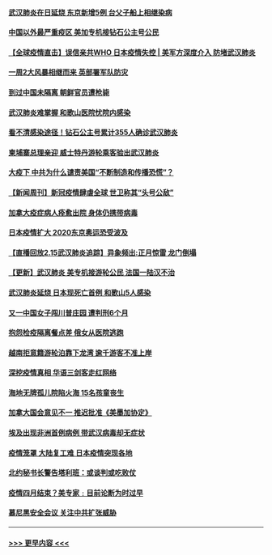 #### [武汉肺炎在日延烧 东京新增5例 台父子船上相继染病](../pages/prog202/a102778538.md?t=02162133) 
#### [中国以外最严重疫区 美加专机接钻石公主号公民](../pages/prog202/a102778473.md?t=02162133) 
#### [【全球疫情直击】误信亲共WHO 日本疫情失控 | 美军方深度介入 防堵武汉肺炎](../pages/prog202/a102778478.md?t=02162133) 
#### [一周2大风暴相继而来 英部署军队防灾](../pages/prog202/a102778447.md?t=02162133) 
#### [到过中国未隔离 朝鲜官员遭枪毙](../pages/prog202/a102778383.md?t=02162133) 
#### [武汉肺炎难掌握 和歌山医院忧院内感染](../pages/prog202/a102778376.md?t=02162133) 
#### [看不清感染途径！钻石公主号累计355人确诊武汉肺炎](../pages/prog202/a102778335.md?t=02162133) 
#### [柬埔寨总理亲迎 威士特丹游轮乘客验出武汉肺炎](../pages/prog202/a102777842.md?t=02162133) 
#### [大疫下 中共为什么谴责美国“不断制造和传播恐慌”？](../pages/prog202/a102778285.md?t=02162133) 
#### [【新闻周刊】新冠疫情肆虐全球 世卫称其“头号公敌”](../pages/prog202/a102778196.md?t=02162133) 
#### [加拿大疫症病人痊愈出院 身体仍携带病毒](../pages/prog202/a102778061.md?t=02162133) 
#### [日本疫情扩大 2020东京奥运恐受波及](../pages/prog202/a102778049.md?t=02162133) 
#### [【直播回放2.15武汉肺炎追踪】异象频出:正月惊雷 龙门倒塌](../pages/prog202/a102777974.md?t=02162133) 
#### [【更新】武汉肺炎 美专机接游轮公民 法国一陆汉不治](../pages/prog202/a102770740.md?t=02162133) 
#### [武汉肺炎延烧 日本现死亡首例 和歌山5人感染](../pages/prog202/a102777815.md?t=02162133) 
#### [又一中国女子闯川普庄园 遭判刑6个月](../pages/prog202/a102777673.md?t=02162133) 
#### [抱怨检疫隔离餐点差 俄女从医院逃跑](../pages/prog202/a102777667.md?t=02162133) 
#### [越南拒意籍游轮泊靠下龙湾 逾千游客不准上岸](../pages/prog202/a102777646.md?t=02162133) 
#### [深挖疫情真相 华语三剑客走红网络](../pages/prog202/a102777624.md?t=02162133) 
#### [海地无牌孤儿院陷火海 15名孩童丧生](../pages/prog202/a102777620.md?t=02162133) 
#### [加拿大国会意见不一 推迟批准《美墨加协定》](../pages/prog202/a102777575.md?t=02162133) 
#### [埃及出现非洲首例病例 带武汉病毒却无症状](../pages/prog202/a102777559.md?t=02162133) 
#### [疫情笼罩 大陆复工难 日本疫情突现各地](../pages/prog202/a102777455.md?t=02162133) 
#### [北约秘书长警告塔利班：或谈判或吃败仗](../pages/prog202/a102777442.md?t=02162133) 
#### [疫情四月结束？美专家﹕目前论断为时过早](../pages/prog202/a102777248.md?t=02162133) 
#### [慕尼黑安全会议 关注中共扩张威胁](../pages/prog202/a102777254.md?t=02162133) 

----
#### [ >>> 更早内容 <<< ](../indexes/prog202-earlier.md)
